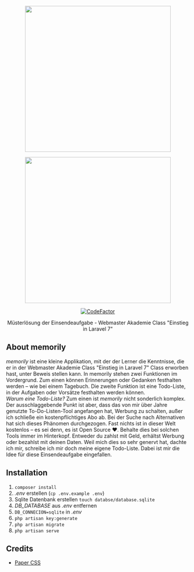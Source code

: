 <p align="center"><a href="https://www.webmasters-fernakademie.de"><img src="https://www.webmasters-fernakademie.de/images/wfa_img/logo-wfa.png?1571290125" width="400"></a></p>
<p align="center"><a href="https://laravel.com/"><img src="https://res.cloudinary.com/dtfbvvkyp/image/upload/v1566331377/laravel-logolockup-cmyk-red.svg" width="400">
    </a>  
    </p>
<p align="center">
<a href="https://www.codefactor.io/repository/github/cosnavel/memorily"><img src="https://www.codefactor.io/repository/github/cosnavel/memorily/badge" alt="CodeFactor" /></a>
</p>
<p align="center">
Müsterlösung der Einsendeaufgabe - Webmaster Akademie Class "Einstieg in Laravel 7"
</p>

## About memorily
*memorily* ist eine kleine Applikation, mit der der Lerner die Kenntnisse, die er in der Webmaster Akademie Class "Einstieg in Laravel 7"  Class erworben hast, unter Beweis stellen kann. In memorily stehen zwei Funktionen im Vordergrund. Zum einen können Erinnerungen oder Gedanken festhalten werden – wie bei einem Tagebuch. Die zweite Funktion ist eine Todo-Liste, in der Aufgaben oder Vorsätze festhalten werden können.  
*Warum eine Todo-Liste?* Zum einen ist *memorily* nicht sonderlich komplex. Der ausschlaggebende Punkt ist aber, dass das von mir über Jahre genutzte To-Do-Listen-Tool angefangen hat, Werbung zu schalten, außer ich schließe ein kostenpflichtiges Abo ab. Bei der Suche nach Alternativen hat sich dieses Phänomen durchgezogen. Fast nichts ist in dieser Welt kostenlos – es sei denn, es ist Open Source ❤️. Behalte dies bei solchen Tools immer im Hinterkopf. Entweder du zahlst mit Geld, erhältst Werbung oder bezahlst mit deinen Daten. Weil mich dies so sehr genervt hat, dachte ich mir, schreibe ich mir doch meine eigene Todo-Liste. Dabei ist mir die Idee für diese Einsendeaufgabe eingefallen.

## Installation

1. `composer install`
2. *.env* erstellen (`cp .env.example .env`)
3. Sqlite Datenbank erstellen `touch databse/database.sqlite`
4. *DB_DATABASE* aus *.env* entfernen
5. `DB_CONNECION=sqlite` in *.env*
6. `php artisan key:generate`
7. `php artisan migrate`
8. `php artisan serve`

## Credits
- <a href="https://github.com/papercss/papercss">Paper CSS</a>
